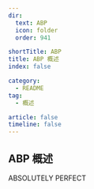 ```yaml
---
dir:
  text: ABP
  icon: folder
  order: 941

shortTitle: ABP
title: ABP 概述
index: false

category: 
  - README
tag:
  - 概述

article: false
timeline: false
---
```


## ABP 概述

ABSOLUTELY PERFECT